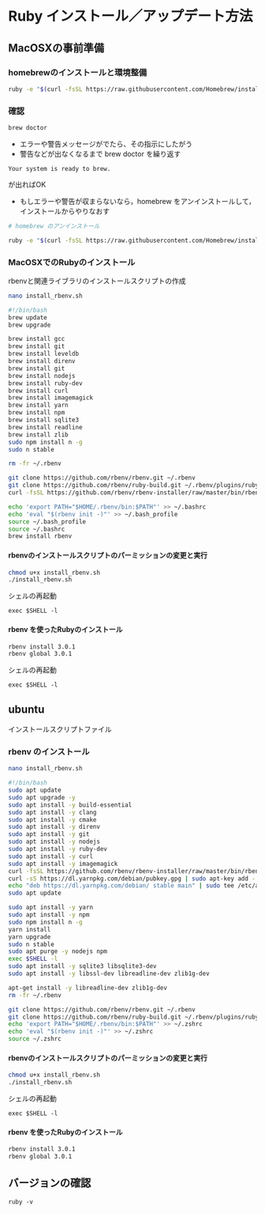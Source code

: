 # Ruby インストール／アップデート方法

## MacOSXの事前準備

### homebrewのインストールと環境整備

```bash
ruby -e "$(curl -fsSL https://raw.githubusercontent.com/Homebrew/install/master/install)"
```

### 確認

```bash
brew doctor
```

* エラーや警告メッセージがでたら、その指示にしたがう
* 警告などが出なくなるまで brew doctor を繰り返す


```
Your system is ready to brew.
```

が出ればOK

* もしエラーや警告が収まらないなら，homebrew をアンインストールして，インストールからやりなおす

```bash
# homebrew のアンインストール

ruby -e "$(curl -fsSL https://raw.githubusercontent.com/Homebrew/install/master/uninstall)"
```

### MacOSXでのRubyのインストール

rbenvと関連ライブラリのインストールスクリプトの作成

```bash
nano install_rbenv.sh
```

```bash
#!/bin/bash
brew update
brew upgrade

brew install gcc
brew install git
brew install leveldb
brew install direnv
brew install git
brew install nodejs
brew install ruby-dev
brew install curl
brew install imagemagick
brew install yarn
brew install npm
brew install sqlite3 
brew install readline
brew install zlib
sudo npm install n -g
sudo n stable

rm -fr ~/.rbenv

git clone https://github.com/rbenv/rbenv.git ~/.rbenv
git clone https://github.com/rbenv/ruby-build.git ~/.rbenv/plugins/ruby-build
curl -fsSL https://github.com/rbenv/rbenv-installer/raw/master/bin/rbenv-doctor | bash

echo 'export PATH="$HOME/.rbenv/bin:$PATH"' >> ~/.bashrc
echo 'eval "$(rbenv init -)"' >> ~/.bash_profile
source ~/.bash_profile
source ~/.bashrc
brew install rbenv
```

#### rbenvのインストールスクリプトのパーミッションの変更と実行

```bash
chmod u+x install_rbenv.sh
./install_rbenv.sh
```


シェルの再起動

```
exec $SHELL -l
```


#### rbenv を使ったRubyのインストール

```bash
rbenv install 3.0.1
rbenv global 3.0.1
```

シェルの再起動

```
exec $SHELL -l
```


## ubuntu


インストールスクリプトファイル

### rbenv のインストール

```bash
nano install_rbenv.sh
```

```bash
#!/bin/bash
sudo apt update
sudo apt upgrade -y
sudo apt install -y build-essential 
sudo apt install -y clang
sudo apt install -y cmake
sudo apt install -y direnv
sudo apt install -y git
sudo apt install -y nodejs
sudo apt install -y ruby-dev
sudo apt install -y curl
sudo apt install -y imagemagick
curl -fsSL https://github.com/rbenv/rbenv-installer/raw/master/bin/rbenv-doctor | bash
curl -sS https://dl.yarnpkg.com/debian/pubkey.gpg | sudo apt-key add -
echo "deb https://dl.yarnpkg.com/debian/ stable main" | sudo tee /etc/apt/sources.list.d/yarn.list
sudo apt update

sudo apt install -y yarn
sudo apt install -y npm
sudo npm install n -g
yarn install
yarn upgrade
sudo n stable
sudo apt purge -y nodejs npm
exec $SHELL -l
sudo apt install -y sqlite3 libsqlite3-dev
sudo apt install -y libssl-dev libreadline-dev zlib1g-dev

apt-get install -y libreadline-dev zlib1g-dev
rm -fr ~/.rbenv

git clone https://github.com/rbenv/rbenv.git ~/.rbenv
git clone https://github.com/rbenv/ruby-build.git ~/.rbenv/plugins/ruby-build
echo 'export PATH="$HOME/.rbenv/bin:$PATH"' >> ~/.zshrc
echo 'eval "$(rbenv init -)"' >> ~/.zshrc
source ~/.zshrc
```

#### rbenvのインストールスクリプトのパーミッションの変更と実行

```bash
chmod u+x install_rbenv.sh
./install_rbenv.sh
```

シェルの再起動

```
exec $SHELL -l
```


#### rbenv を使ったRubyのインストール

```bash
rbenv install 3.0.1
rbenv global 3.0.1
```




## バージョンの確認

```
ruby -v
```

